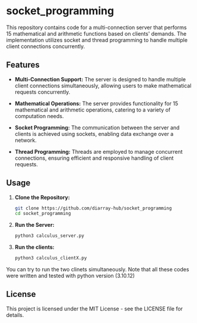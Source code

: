 # socket_programming
This repository contains code for a multi-connection server that performs 15 mathematical and arithmetic functions based on clients' demands. The implementation utilizes socket and thread programming to handle multiple client connections concurrently.
## Features

- **Multi-Connection Support:** The server is designed to handle multiple client connections simultaneously, allowing users to make mathematical requests concurrently.

- **Mathematical Operations:** The server provides functionality for 15 mathematical and arithmetic operations, catering to a variety of computation needs.

- **Socket Programming:** The communication between the server and clients is achieved using sockets, enabling data exchange over a network.

- **Thread Programming:** Threads are employed to manage concurrent connections, ensuring efficient and responsive handling of client requests.

## Usage

1. **Clone the Repository:**
   ```bash
   git clone https://github.com/diarray-hub/socket_programming
   cd socket_programming

2. **Run the Server:**
   ```bash
   python3 calculus_server.py

3. **Run the clients:**
   ```bash
   python3 calculus_clientX.py

You can try to run the two clinets simultaneously. Note that all these codes were written and tested with python version (3.10.12)

## License
This project is licensed under the MIT License - see the LICENSE file for details.